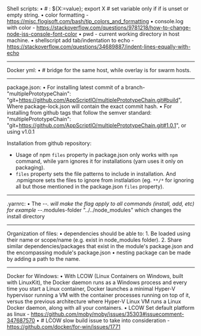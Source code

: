 Shell scripts: 
• # : ${X:=value}; export X # set variable only if if is unset or empty string.
• color formatting - https://misc.flogisoft.com/bash/tip_colors_and_formatting
• console.log with color - https://stackoverflow.com/questions/9781218/how-to-change-node-jss-console-font-color
• pwd - current working directory in host machine.
• shellscript add tab/indentation to echo - https://stackoverflow.com/questions/34689887/indent-lines-equally-with-echo
___
Docker yml: 
• # bridge for the same host, while overlay is for swarm hosts.
___

package.json: 
• For installing latest commit of a branch-
    "multiplePrototypeChain": "git+https://github.com/AppScriptIO/multiplePrototypeChain.git#build",
Where package-lock.json will contain the exact commit hash.
• For installing from github tags that follow the semver standard: 
    "multiplePrototypeChain": "git+https://github.com/AppScriptIO/multiplePrototypeChain.git#1.0.1", 
    or using v1.0.1

Installation from github repository: 
- Usage of npm `files` property in package.json only works with `npm` command, while yarn ignores it for installations (yarn uses it only on packaging). 
- `files` property sets the file patterns to include in installation. And .npmignore sets the files to ignore from instlalation (eg. `**/*` for ignoring all but those mentioned in the package.json `files` property).
___

.yarnrc: 
• The --*. will make the flag apply to all commands (install, add, etc)
 for example 
    --*.modules-folder "../../node_modules" 
 which changes the install directory
___

Organization of files: 
• dependencies should be able to: 
    1. Be loaded using their name or scope/name (e.g. exist in node_modules folder).
    2. Share similar dependencies/packages that exist in the module's package.json and the encompassing module's package.json
• nesting package can be made by adding a path to the name.
___

Docker for Windows: 
• With LCOW (Linux Containers on Windows, built with LinuxKit), the Docker daemon runs as a Windows process and every time you start a Linux container, Docker launches a minimal Hyper-V hypervisor running a VM with the container processes running on top of it, versus the previous architecture where Hyper-V Linux VM runs a Linux Docker daemon, along with all your containers.
• LCOW Set default platform as linux - https://github.com/moby/moby/issues/35303#issuecomment-347687570
• # LCOW slow build issue to take into consideration - https://github.com/docker/for-win/issues/1771


